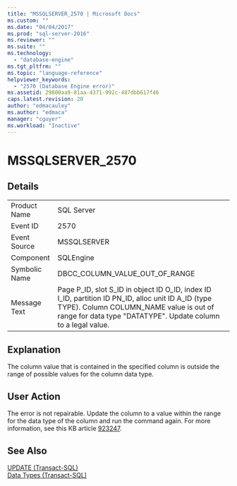 ```yaml
---
title: "MSSQLSERVER_2570 | Microsoft Docs"
ms.custom: ""
ms.date: "04/04/2017"
ms.prod: "sql-server-2016"
ms.reviewer: ""
ms.suite: ""
ms.technology: 
  - "database-engine"
ms.tgt_pltfrm: ""
ms.topic: "language-reference"
helpviewer_keywords: 
  - "2570 (Database Engine error)"
ms.assetid: 29800aa9-81aa-4371-992c-487dbb617f46
caps.latest.revision: 20
author: "edmacauley"
ms.author: "edmaca"
manager: "cguyer"
ms.workload: "Inactive"
---
```

# MSSQLSERVER_2570
  
## Details  
  
|||  
|-|-|  
|Product Name|SQL Server|  
|Event ID|2570|  
|Event Source|MSSQLSERVER|  
|Component|SQLEngine|  
|Symbolic Name|DBCC_COLUMN_VALUE_OUT_OF_RANGE|  
|Message Text|Page P_ID, slot S_ID in object ID O_ID, index ID I_ID, partition ID PN_ID, alloc unit ID A_ID (type TYPE). Column COLUMN_NAME value is out of range for data type "DATATYPE". Update column to a legal value.|  
  
## Explanation  
The column value that is contained in the specified column is outside the range of possible values for the column data type.  
  
## User Action  
The error is not repairable. Update the column to a value within the range for the data type of the column and run the command again.  For more information, see this KB article [923247](http://support.microsoft.com/kb/923247).  
  
## See Also  
[UPDATE &#40;Transact-SQL&#41;](~/t-sql/queries/update-transact-sql.md)  
[Data Types &#40;Transact-SQL&#41;](~/t-sql/data-types/data-types-transact-sql.md)  
  
